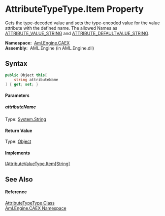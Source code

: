 AttributeTypeType.Item Property
===============================
Gets the type-decoded value and sets the type-encoded value for the value attribute with the defined name. The allowed Names as [ATTRIBUTE_VALUE_STRING][1] and [ATTRIBUTE_DEFAULTVALUE_STRING][2].

  **Namespace:**  [Aml.Engine.CAEX][3]  
  **Assembly:**  AML.Engine (in AML.Engine.dll)

Syntax
------

```csharp
public Object this[
	string attributeName
] { get; set; }
```

#### Parameters

##### *attributeName*
Type: [System.String][4]  


#### Return Value
Type: [Object][5]  

#### Implements
[IAttributeValueType.Item[String]][6]  


See Also
--------

#### Reference
[AttributeTypeType Class][7]  
[Aml.Engine.CAEX Namespace][3]  

[1]: ../CAEX_CLASSModel_TagNames/ATTRIBUTE_VALUE_STRING.md
[2]: ../CAEX_CLASSModel_TagNames/ATTRIBUTE_DEFAULTVALUE_STRING.md
[3]: ../README.md
[4]: https://docs.microsoft.com/dotnet/api/system.string
[5]: https://docs.microsoft.com/dotnet/api/system.object
[6]: ../IAttributeValueType/Item.md
[7]: README.md
[8]: https://www.automationml.org
[9]: ../../icons/logoShade.png